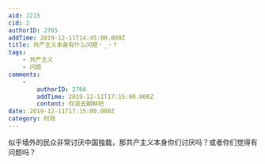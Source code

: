 ```yaml
---
aid: 2215
cid: 2
authorID: 2765
addTime: 2019-12-11T14:45:00.000Z
title: 共产主义本身有什么问题・_・?
tags:
    - 共产主义
    - 问题
comments:
    -
        authorID: 2766
        addTime: 2019-12-11T17:15:00.000Z
        content: 你滚去朝鲜吧
date: 2019-12-11T17:15:00.000Z
category: 时政
---
```


似乎墙外的民众非常讨厌中国独裁，那共产主义本身你们讨厌吗？或者你们觉得有问题吗？
